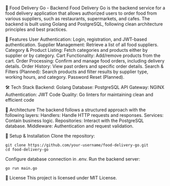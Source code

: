 🍔 Food Delivery Go - Backend
Food Delivery Go is the backend service for a food delivery application that allows authorized users to order food from various suppliers, such as restaurants, supermarkets, and cafes. The backend is built using Golang and PostgreSQL, following clean architecture principles and best practices.

🚀 Features
User Authentication: Login, registration, and JWT-based authentication.
Supplier Management: Retrieve a list of all food suppliers.
Category & Product Listing: Fetch categories and products either by supplier or by category.
Cart Functionality: Add/remove products from the cart.
Order Processing: Confirm and manage food orders, including delivery details.
Order History: View past orders and specific order details.
Search & Filters (Planned): Search products and filter results by supplier type, working hours, and category.
Password Reset (Planned).

🛠️ Tech Stack
Backend: Golang
Database: PostgreSQL
API Gateway: NGINX
Authentication: JWT
Code Quality: Go linters for maintaining clean and efficient code

📌 Architecture
The backend follows a structured approach with the following layers:
Handlers: Handle HTTP requests and responses.
Services: Contain business logic.
Repositories: Interact with the PostgreSQL database.
Middleware: Authentication and request validation.

🔧 Setup & Installation
Clone the repository:
```
git clone https://github.com/your-username/food-delivery-go.git
cd food-delivery-go
```
Configure database connection in .env.
Run the backend server:
```
go run main.go
```

📜 License
This project is licensed under MIT License.

